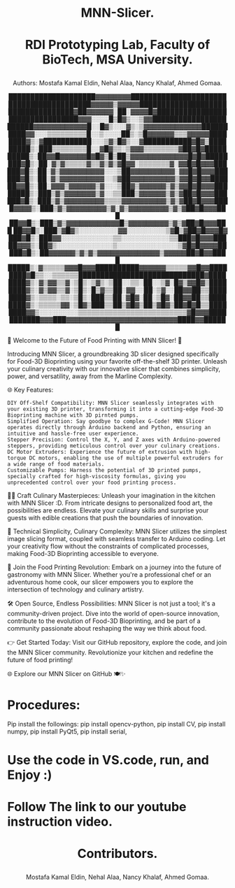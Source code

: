 #  <p align="center"> MNN-Slicer. </p>
#  <p align="center"> RDI Prototyping Lab, Faculty of BioTech, MSA University. </p>
<p align="center"> Authors: Mostafa Kamal Eldin, Nehal Alaa, Nancy Khalaf, Ahmed Gomaa. </p>
<p align="center"> 
████████████████████▓▓▓▓▓▓▓▓██████████████████████
███████████████████▓▓▓▓▓▒▓▓▓▓▓████████████████████
███████████████▓██▓▓▓▓▓▓░██░▓▓▓▓█▓████████████████
████████████████▓▓▓░░░░█▒█▓▒░░▒▓▓█████████████████
██████▓▓▓▓▓▓▓▓▓▓▓▓█░░█▓▒░░░▓▒░▒▓▓▓▓▓▓▓▓▓▓▓▓▓██████
████▓▓░░░▒▒▒▒▒▒▒▒▒█░░▒░░░░██▒░▒█▓▓▓▓▓▓▒▒▒▓▓▓▓▓████
████▓▒░▓███████████░░░▒▓▒█▓▒░░▓███████████▓█▓▒████
█████▒░███▒▒▒▒▒▒▒▒█░░▓█▓▒▒░▒▓▓▓▒▒▒▒▒▒▒▒▓██▓█▓█████
█████▒░██▓▓█▓▓▓▓▓▓█▓█▓▒█▒██▒▓▓▓▓▓▓▓▓▓▓▓▓▓█▓█▓█████
███▓█▒░██░▓▒▓▒▒▒▒▒▓▒▒▓▒▓▒▓█▓▓░▒▒▒▒▒▒▒▓░▓▓█▓█▓▓▓███
███▓█▒░██░▓▒▓▓▓▓▓▓▓▓▓▓░░░▒██▓▓▓▓▓▓▓▓▓▓░▓▓█▓█▓▓▓███
███▓█▒░██░▓▒▓▓▓▓▓▓▓▓▓▓░░▒▓██▓▓▓▓▓▓▓▓▓▓▒▓▓█▓█▓▓████
██▓▓█▒░██░▓▓▓▒▓▓▓▓▓▓▒▓░░░▒██▓▒▓▓▓▓▓▓▒▓▒▓▓█▓█▓▓▓███
█████▒░███▒▓▒▓▓▓▓▓▓▓▒▓░░▒▒███▒▓▓▓▓▓▓▒▓▒▓██▓█▓▓▓███
███▓█▒░███▒▓▒▓▓▓▓▓▓▓▓▓▒▒▒▒▓▓▓▓▓▓▓▓▓▓▒▓▒▓██▓█▓▓▓███
█▓▓▓▓▒░███▒▓▒▓▓▓▓▓▓▓▓▓▒▓░▓▒▓▓▓▓▓▓▓▓▓▒▓▒▓██▓█▓▓▓███
██▓▓█▒░███▒▓▒▓▓▓▓▓▓▓▓▓▓▓▓█▒▓▓▓▓▓▓▓▓▓▒▓▒▓██▓█▓▓▓███
██▓▓█▒░███▒▓█▓▒░░░░░░░░░▓▓░░░░░░░░░▒▓█▒▓██▓█▓▓▓█▓
███▓█▒░███▓▓░░░░░░░░░░░░▒▒░░░░░░░░░░░▒▒███▓█▓▓▓███
██▓▓▓▒░██▓▒░░░░░░░░░░░░░▒░░░░░░░░░░░░░░▒▓█▓█▓▓▓▓██
███▓█▒░██▓▓▓▓▓▓▒▓▒▓▒▓▓▓▓▓▓▓▓▓▓▓▓▓▓▒▓▓▓▓▓██▓█▓▓████
█████▒░▓▒▒▒▒▒▓▓▓█▓▓▓██████████▓▓▓▓▓▓▒▒▒▒▒▓▓█▓▓████
████▓█▒▒░░▒▒▒▒▒▒█████████████████████████████▓████
████▓▒░▓▒▓▓▒▒▓░▒█▒░▒▓▒░▒██░░▒▒░██░░▒▓░█▓▒▓▓█▓▒████
████▓▒░▓▒▓▓▒▒▓░▒█▒░█▒▓▒▒██░▓▓░░██░▒▓░░██▓▓██▒▒████
████▓▒░▒▒▒▒░▒▒░▒█▒░███▒▒██░▓█▓░██░▒█▓░██▓▓██▒▒████
████▓▒░▒▒▒▒▒▓▓░▒█▓▒███▒▒██▒▓█▓▒██▒▓█▓▒██▓█▓█▒▒████
████▓▓▒░░░░░░░░░▒▒▒▒▒▒▒▒▒▒▒▒▒▒▒▒▒▒▒▒▒▒▒▒▒▓█▓▓▓████
███████▓▓▓███▓▓▓▓▓▓▓▓▓▓▓▓▓▓▓▓▓▓▓▓▓▓▓▓▓████▓▓██████</p>
🍲 Welcome to the Future of Food Printing with MNN Slicer! 🚀

Introducing MNN Slicer, a groundbreaking 3D slicer designed specifically for Food-3D Bioprinting using your favorite off-the-shelf 3D printer. Unleash your culinary creativity with our innovative slicer that combines simplicity, power, and versatility, away from the Marline Complexity.

🌐 Key Features:

    DIY Off-Shelf Compatibility: MNN Slicer seamlessly integrates with your existing 3D printer, transforming it into a cutting-edge Food-3D Bioprinting machine with 3D pirnted pumps.
    Simplified Operation: Say goodbye to complex G-Code! MNN Slicer operates directly through Arduino backend and Python, ensuring an intuitive and hassle-free user experience.
    Stepper Precision: Control the X, Y, and Z axes with Arduino-powered steppers, providing meticulous control over your culinary creations.
    DC Motor Extruders: Experience the future of extrusion with high-torque DC motors, enabling the use of multiple powerful extruders for a wide range of food materials.
    Customizable Pumps: Harness the potential of 3D printed pumps, specially crafted for high-viscosity formulas, giving you unprecedented control over your food printing process.

👩‍🍳 Craft Culinary Masterpieces:
Unleash your imagination in the kitchen with MNN Slicer :D. From intricate designs to personalized food art, the possibilities are endless. Elevate your culinary skills and surprise your guests with edible creations that push the boundaries of innovation.

🔧 Technical Simplicity, Culinary Complexity:
MNN Slicer utilizes the simplest image slicing format, coupled with seamless transfer to Arduino coding. Let your creativity flow without the constraints of complicated processes, making Food-3D Bioprinting accessible to everyone.

🚀 Join the Food Printing Revolution:
Embark on a journey into the future of gastronomy with MNN Slicer. Whether you're a professional chef or an adventurous home cook, our slicer empowers you to explore the intersection of technology and culinary artistry.

🛠️ Open Source, Endless Possibilities:
MNN Slicer is not just a tool; it's a community-driven project. Dive into the world of open-source innovation, contribute to the evolution of Food-3D Bioprinting, and be part of a community passionate about reshaping the way we think about food.

👉 Get Started Today:
Visit our GitHub repository, explore the code, and join the MNN Slicer community. Revolutionize your kitchen and redefine the future of food printing!

🌐 Explore our MNN Slicer on GitHub 🍽️✨


# Procedures:
Pip install the followings:
pip install opencv-python, 
pip install CV,
pip install numpy,
pip install PyQt5,
pip install serial,

# Use the code in VS.code, run, and Enjoy :)
# Follow The link to our youtube instruction video.
#  <p align="center"> Contributors. </p>
<p align="center"> Mostafa Kamal Eldin, Nehal Alaa, Nancy Khalaf, Ahmed Gomaa. </p>
